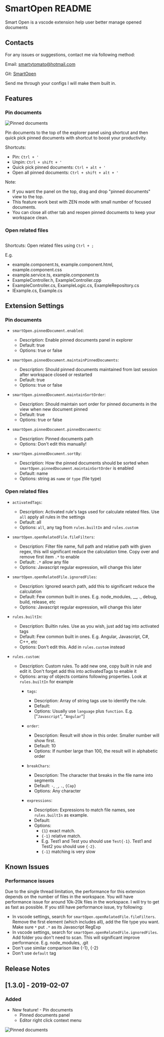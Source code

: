 # SmartOpen README

Smart Open is a vscode extension help user better manage opened documents

## Contacts

For any issues or suggestions, contact me via following method:

Email: smartytomato@hotmail.com

Git: [SmartOpen](https://github.com/SmartyTomato/SmartOpen/)

Send me through your configs I will make them built in.

## Features

### Pin documents

<img src="https://raw.githubusercontent.com/SmartyTomato/SmartOpen/master/resources/img/readme/readme_2.png" alt="Pinned documents">

Pin documents to the top of the explorer panel using shortcut and then quick pick pinned documents with shortcut to boost your productivity.

Shortcuts:

* Pin: `Ctrl + '`
* Unpin: `Ctrl + shift + '`
* Quick pick pinned documents: `Ctrl + alt + '`
* Open all pinned documents: `Ctrl + shift + alt + '`

Note:

* If you want the panel on the top, drag and drop "pinned documents" view to the top.
* This feature work best with ZEN mode with small number of focused documents.
* You can close all other tab and reopen pinned documents to keep your workspace clean.

### Open related files

<img src="https://raw.githubusercontent.com/SmartyTomato/SmartOpen/master/resources/img/readme/readme_1.png" alt="">

Shortcuts:
Open related files using `Ctrl + ;`

E.g.

* example.component.ts, example.component.html, example.component.css
* example.service.ts, example.component.ts
* ExampleController.h, ExampleController.cpp
* ExampleController.cs, ExampleLogic.cs, ExampleRepository.cs
* IExample.cs, Example.cs

## Extension Settings

### Pin documents

* `smartOpen.pinnedDocument.enabled`:
  * Description: Enable pinned documents panel in explorer
  * Default: true
  * Options: true or false

* `smartOpen.pinnedDocument.maintainPinnedDocuments`:
  * Description: Should pinned documents maintained from last session after workspace closed or restarted
  * Default: true
  * Options: true or false

* `smartOpen.pinnedDocument.maintainSortOrder`:
  * Description: Should maintain sort order for pinned documents in the view when new document pinned
  * Default: true
  * Options: true or false

* `smartOpen.pinnedDocument.pinnedDocuments`:
  * Description: Pinned documents path
  * Options: Don't edit this manually!

* `smartOpen.pinnedDocument.sortBy`:
  * Description: How the pinned documents should be sorted when `smartOpen.pinnedDocument.maintainSortOrder` is enabled
  * Default: name
  * Options: string as `name` or `type` (file type)

### Open related files

* `activatedTags`:
  * Description: Activated rule's tags used for calculate related files. Use `all` apply all rules in the settings
  * Default: all
  * Options: `all`, any tag from `rules.builtIn` and `rules.custom`


* `smartOpen.openRelatedFile.fileFilters`:
  * Description: Filter file name, full path and relative path with given regex, this will significant reduce the calculation time. Copy over and remove first item `.*` to enable
  * Default: `.*` allow any file
  * Options: Javascript regular expression, will change this later

* `smartOpen.openRelatedFile.ignoredFiles`:
  * Description: Ignored search path, add this to significant reduce the calculation
  * Default: Few common built in ones. E.g. node_modules, __*, .*, debug, build, release, etc
  * Options: Javascript regular expression, will change this later

* `rules.builtIn`:
  * Description: Builtin rules. Use as you wish, just add tag into activated tags
  * Default: Few common built in ones. E.g. Angular, Javascript, C#, C++, etc
  * Options: Don't edit this. Add in `rules.custom` instead

* `rules.custom`:
  * Description: Custom rules. To add new one, copy built in rule and edit it. Don't forget add this into activatedTags to enable it
  * Options: array of objects contains following properties. Look at `rules.builtIn` for example
    * `tags`:
      * Description: Array of string tags use to identify the rule.
      * Default:
      * Options: Usually use `language` plus `function`. E.g. ["`Javascript`", "`Angular`"]

    * `order`:
      * Description: Result will show in this order. Smaller number will show first.
      * Default: 10
      * Options: If number large than 100, the result will in alphabetic order

    * `breakChars`:
      * Description: The character that breaks in the file name into segments
      * Default: `-`, `_`, `.`, `{Cap}`
      * Options: Any character

    * `expressions`:
      * Description: Expressions to match file names, see `rules.builtIn` as example.
      * Default:
      * Options:
        * `{1}` exact match.
        * `{-1}` relative match.
        * E.g. Test1 and Test you should use `Test{-1}`. Test1 and Test2 you should use `{-2}`.
        * `{-1}` matching is very slow

## Known Issues

### Performance issues

Due to the single thread limitation, the performance for this extension depends on the number of files in the workspace. You will have performance issue for around 10k-20k files in the workspace. I will try to get as fast as possible. If you still have performance issue, try following:

* In vscode settings, search for `smartOpen.openRelatedFile.fileFilters`. Remove the first element (which includes all), add the file type you want. Make sure `*` put `.*` as its Javascript RegExp
* In vscode settings, search for `smartOpen.openRelatedFile.ignoredFiles`. Add folder you don't need to scan. This will significant improve performance. E.g. node_modules, .git
* Don't use similar comparison like {-1}, {-2}
* Don't use `default` tag

## Release Notes

## [1.3.0] - 2019-02-07

### Added

* New feature! - Pin documents
  * Pinned documents panel
  * Editor right click context menu

<img src="https://raw.githubusercontent.com/SmartyTomato/SmartOpen/master/resources/img/readme/readme_2.png" alt="Pinned documents">

[CHANGELOG]: https://github.com/smartytomato/smartopen/CHANGELOG.md
